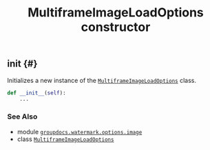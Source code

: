 ﻿---
title: MultiframeImageLoadOptions constructor
second_title: GroupDocs.Watermark for Python via .NET API References
description: 
type: docs
url: /python-net/groupdocs.watermark.options.image/multiframeimageloadoptions/__init__/
is_root: false
weight: 10
---

## __init__ {#}

Initializes a new instance of the [`MultiframeImageLoadOptions`](/watermark/python-net/groupdocs.watermark.options.image/multiframeimageloadoptions) class.



```python
def __init__(self):
    ...
```





### See Also
* module [`groupdocs.watermark.options.image`](../../)
* class [`MultiframeImageLoadOptions`](/watermark/python-net/groupdocs.watermark.options.image/multiframeimageloadoptions)
